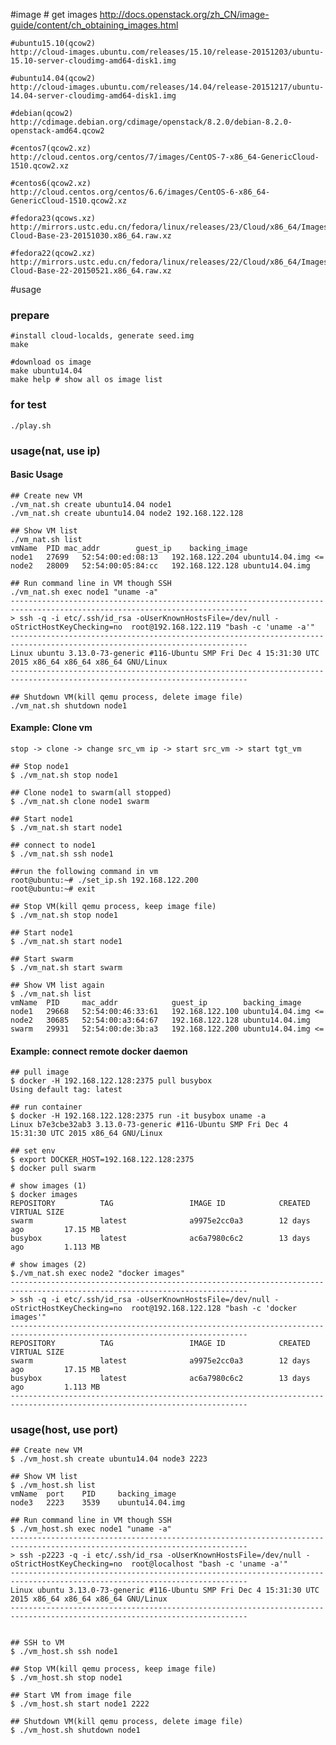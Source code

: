 #image
	# get images
	http://docs.openstack.org/zh_CN/image-guide/content/ch_obtaining_images.html

	#ubuntu15.10(qcow2)
	http://cloud-images.ubuntu.com/releases/15.10/release-20151203/ubuntu-15.10-server-cloudimg-amd64-disk1.img

	#ubuntu14.04(qcow2)
	http://cloud-images.ubuntu.com/releases/14.04/release-20151217/ubuntu-14.04-server-cloudimg-amd64-disk1.img

	#debian(qcow2)
	http://cdimage.debian.org/cdimage/openstack/8.2.0/debian-8.2.0-openstack-amd64.qcow2

	#centos7(qcow2.xz)
	http://cloud.centos.org/centos/7/images/CentOS-7-x86_64-GenericCloud-1510.qcow2.xz

	#centos6(qcow2.xz)
	http://cloud.centos.org/centos/6.6/images/CentOS-6-x86_64-GenericCloud-1510.qcow2.xz

	#fedora23(qcows.xz)
	http://mirrors.ustc.edu.cn/fedora/linux/releases/23/Cloud/x86_64/Images/Fedora-Cloud-Base-23-20151030.x86_64.raw.xz

	#fedora22(qcow2.xz)
	http://mirrors.ustc.edu.cn/fedora/linux/releases/22/Cloud/x86_64/Images/Fedora-Cloud-Base-22-20150521.x86_64.raw.xz

#usage

### prepare

	#install cloud-localds, generate seed.img
	make

	#download os image
	make ubuntu14.04
	make help # show all os image list


### for test

	./play.sh


### usage(nat, use ip)

#### Basic Usage

	## Create new VM
	./vm_nat.sh create ubuntu14.04 node1
	./vm_nat.sh create ubuntu14.04 node2 192.168.122.128

	## Show VM list
	./vm_nat.sh list
	vmName	PID	mac_addr		guest_ip	backing_image
	node1	27699	52:54:00:ed:08:13	192.168.122.204	ubuntu14.04.img <=
	node2	28009	52:54:00:05:84:cc	192.168.122.128	ubuntu14.04.img

	## Run command line in VM though SSH
	./vm_nat.sh exec node1 "uname -a"
	---------------------------------------------------------------------------------------------------------------------------
	> ssh -q -i etc/.ssh/id_rsa -oUserKnownHostsFile=/dev/null -oStrictHostKeyChecking=no  root@192.168.122.119 "bash -c 'uname -a'"
	---------------------------------------------------------------------------------------------------------------------------
	Linux ubuntu 3.13.0-73-generic #116-Ubuntu SMP Fri Dec 4 15:31:30 UTC 2015 x86_64 x86_64 x86_64 GNU/Linux
	---------------------------------------------------------------------------------------------------------------------------

	## Shutdown VM(kill qemu process, delete image file)
	./vm_nat.sh shutdown node1

#### Example: Clone vm

	stop -> clone -> change src_vm ip -> start src_vm -> start tgt_vm 
	
	## Stop node1
	$ ./vm_nat.sh stop node1

	## Clone node1 to swarm(all stopped)
	$ ./vm_nat.sh clone node1 swarm

	## Start node1
	$ ./vm_nat.sh start node1

	## connect to node1
	$ ./vm_nat.sh ssh node1
	
	##run the following command in vm
	root@ubuntu:~# ./set_ip.sh 192.168.122.200
	root@ubuntu:~# exit

	## Stop VM(kill qemu process, keep image file)
	$ ./vm_nat.sh stop node1

	## Start node1
	$ ./vm_nat.sh start node1

	## Start swarm
	$ ./vm_nat.sh start swarm

	## Show VM list again
	$ ./vm_nat.sh list
	vmName	PID		mac_addr			guest_ip		backing_image
	node1	29668	52:54:00:46:33:61	192.168.122.100	ubuntu14.04.img <=
	node2	30685	52:54:00:a3:64:67	192.168.122.128	ubuntu14.04.img
	swarm	29931	52:54:00:de:3b:a3	192.168.122.200	ubuntu14.04.img <=


#### Example: connect remote docker daemon
	
	## pull image
	$ docker -H 192.168.122.128:2375 pull busybox
	Using default tag: latest

	## run container
	$ docker -H 192.168.122.128:2375 run -it busybox uname -a
	Linux b7e3cbe32ab3 3.13.0-73-generic #116-Ubuntu SMP Fri Dec 4 15:31:30 UTC 2015 x86_64 GNU/Linux

	## set env
	$ export DOCKER_HOST=192.168.122.128:2375
	$ docker pull swarm
	
	# show images (1)
	$ docker images
	REPOSITORY          TAG                 IMAGE ID            CREATED             VIRTUAL SIZE
	swarm               latest              a9975e2cc0a3        12 days ago         17.15 MB
	busybox             latest              ac6a7980c6c2        13 days ago         1.113 MB

	# show images (2)
	$./vm_nat.sh exec node2 "docker images"
	---------------------------------------------------------------------------------------------------------------------------
	> ssh -q -i etc/.ssh/id_rsa -oUserKnownHostsFile=/dev/null -oStrictHostKeyChecking=no  root@192.168.122.128 "bash -c 'docker images'"
	---------------------------------------------------------------------------------------------------------------------------
	REPOSITORY          TAG                 IMAGE ID            CREATED             VIRTUAL SIZE
	swarm               latest              a9975e2cc0a3        12 days ago         17.15 MB
	busybox             latest              ac6a7980c6c2        13 days ago         1.113 MB
	---------------------------------------------------------------------------------------------------------------------------


### usage(host, use port)

	## Create new VM
	$ ./vm_host.sh create ubuntu14.04 node3 2223

	## Show VM list
	$ ./vm_host.sh list
	vmName	port	PID		backing_image
	node3	2223	3539	ubuntu14.04.img

	## Run command line in VM though SSH
	$ ./vm_host.sh exec node1 "uname -a"
	---------------------------------------------------------------------------------------------------------------------------
	> ssh -p2223 -q -i etc/.ssh/id_rsa -oUserKnownHostsFile=/dev/null -oStrictHostKeyChecking=no  root@localhost "bash -c 'uname -a'"
	---------------------------------------------------------------------------------------------------------------------------
	Linux ubuntu 3.13.0-73-generic #116-Ubuntu SMP Fri Dec 4 15:31:30 UTC 2015 x86_64 x86_64 x86_64 GNU/Linux
	---------------------------------------------------------------------------------------------------------------------------


	## SSH to VM
	$ ./vm_host.sh ssh node1

	## Stop VM(kill qemu process, keep image file)
	$ ./vm_host.sh stop node1

	## Start VM from image file
	$ ./vm_host.sh start node1 2222

	## Shutdown VM(kill qemu process, delete image file)
	$ ./vm_host.sh shutdown node1

